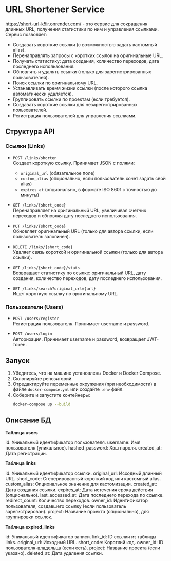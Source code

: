 # URL Shortener Service

https://short-url-k5ir.onrender.com/ - это сервис для сокращения длинных URL, получения статистики по ним и управления ссылками. Сервис позволяет:
- Создавать короткие ссылки (с возможностью задать кастомный alias).
- Перенаправлять запросы с коротких ссылок на оригинальные URL.
- Получать статистику: дата создания, количество переходов, дата последнего использования.
- Обновлять и удалять ссылки (только для зарегистрированных пользователей).
- Поиск ссылки по оригинальному URL.
- Устанавливать время жизни ссылки (после которого ссылка автоматически удаляется).
- Группировать ссылки по проектам (если требуется).
- Создавать короткие ссылки для незарегистрированных пользователей.
- Регистрация пользователей для управления ссылками.

## Структура API

### Ссылки (Links)
- `POST /links/shorten`  
  Создает короткую ссылку. Принимает JSON с полями:
  - `original_url` (обязательное поле)
  - `custom_alias` (опционально, если пользователь хочет задать свой alias)
  - `expires_at` (опционально, в формате ISO 8601 с точностью до минуты)

- `GET /links/{short_code}`  
  Перенаправляет на оригинальный URL, увеличивая счетчик переходов и обновляя дату последнего использования.

- `PUT /links/{short_code}`  
  Обновляет оригинальный URL (только для автора ссылки, если пользователь залогинен).

- `DELETE /links/{short_code}`  
  Удаляет связь короткой и оригинальной ссылки (только для автора ссылки).

- `GET /links/{short_code}/stats`  
  Возвращает статистику по ссылке: оригинальный URL, дату создания, количество переходов, дату последнего использования.

- `GET /links/search?original_url={url}`  
  Ищет короткую ссылку по оригинальному URL.

### Пользователи (Users)
- `POST /users/register`  
  Регистрация пользователя. Принимает username и password.

- `POST /users/login`  
  Авторизация. Принимает username и password, возвращает JWT-токен.

## Запуск

1. Убедитесь, что на машине установлены Docker и Docker Compose.
2. Склонируйте репозиторий.
3. Отредактируйте переменные окружения (при необходимости) в файле `docker-compose.yml` или создайте `.env` файл.
4. Соберите и запустите контейнеры:
   ```bash
   docker-compose up --build
   ```

## Описание БД

**Таблица users**

id: Уникальный идентификатор пользователя.
username: Имя пользователя (уникальное).
hashed_password: Хэш пароля.
created_at: Дата регистрации.

**Таблица links**

id: Уникальный идентификатор ссылки.
original_url: Исходный длинный URL.
short_code: Сгенерированный короткий код или кастомный alias.
custom_alias: Опциональное значение для кастомизации.
created_at: Дата создания ссылки.
expires_at: Дата истечения срока действия (опционально).
last_accessed_at: Дата последнего перехода по ссылке.
redirect_count: Количество переходов.
owner_id: Идентификатор пользователя, создавшего ссылку (если пользователь зарегистрирован).
project: Название проекта (опционально), для группировки ссылок.

**Таблица expired_links**

id: Уникальный идентификатор записи.
link_id: ID ссылки из таблицы links.
original_url: Исходный URL.
short_code: Короткий код.
owner_id: ID пользователя-владельца (если есть).
project: Название проекта (если указано).
deleted_at: Дата удаления ссылки.
